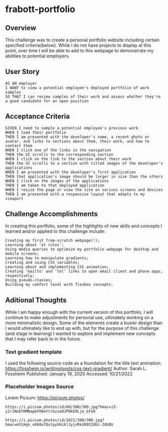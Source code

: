 # frabott-portfolio

## Overview

This challenge was to create a personal portfolio website including certain specified criteria(below). While I do not have projects to display at this point, over time I will be able to add to this webpage to demonstrate my abilities to potential employers. 

## User Story

    AS AN employer
    I WANT to view a potential employee's deployed portfolio of work samples
    SO THAT I can review samples of their work and assess whether they're a good candidate for an open position

## Acceptance Criteria

    GIVEN I need to sample a potential employee's previous work
    WHEN I load their portfolio
    THEN I am presented with the developer's name, a recent photo or avatar, and links to sections about them, their work, and how to contact them
    WHEN I click one of the links in the navigation
    THEN the UI scrolls to the corresponding section
    WHEN I click on the link to the section about their work
    THEN the UI scrolls to a section with titled images of the developer's applications
    WHEN I am presented with the developer's first application
    THEN that application's image should be larger in size than the others
    WHEN I click on the images of the applications
    THEN I am taken to that deployed application
    WHEN I resize the page or view the site on various screens and devices
    THEN I am presented with a responsive layout that adapts to my viewport

## Challenge Accomplishments

In creating this portfolio, some of the highlights of new skills and concepts I learned and/or applied to this challenge include: 

	Creating my first from-scratch webpage(!);
    Learning about ‘at rules’;
    Using media queries to optimize my portfolio webpage for desktop and mobile screens;
    Learning how to manipulate gradients;
    Creating and using CSS variables;
    Learning about and implementing CSS animation;
    Creating ‘mailto’ and ‘tel’ links to open email client and phone apps, respectively;
    Using pseudo-classes;
    Building my comfort level with flexbox concepts.


## Aditional Thoughts

While I am happy enough with the current version of this portfolio, I will continue to make adjustments for personal use, ultimately working on a more minimalistic design. 
Some of the elements create a busier design than I would ultimately like to end up with, but for the purpose of this challenge (and stage in learning) I wanted to explore and implement new concepts that I may refer back to in the future. 


### Text gradient template

I used the following source code as a foundation for the title text animation:
https://fossheim.io/writing/posts/css-text-gradient/
Author: Sarah L. Fossheim
Published: January 19, 2020
Accessed: 10/21/2022

### Placeholder Images Source

Lorem Picsum: https://picsum.photos/

    https://i.picsum.photos/id/60/300/300.jpg?hmac=i5-y1rJNoEYHMNapbFH8eYtrGzse0JP0kE9Lje_Gfe0

    https://i.picsum.photos/id/1021/300/300.jpg?hmac=mYLHqn_v668ofQxlpyVHiklJyjvRkU89IIUUc-ZdUOU